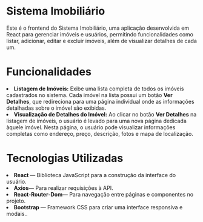 <h1>Sistema Imobiliário</h1>

<p>
Este é o frontend do Sistema Imobiliário, uma aplicação desenvolvida em React para gerenciar imóveis e usuários, permitindo funcionalidades como listar, adicionar, editar e excluir imóveis, além de visualizar detalhes de cada um.

</p>




<h1>Funcionalidades</h1> <li>
<strong>Listagem de Imóveis:</strong> Exibe uma lista completa de todos os imóveis cadastrados no sistema. Cada imóvel na lista possui um botão 
<strong>Ver Detalhes</strong>, que redireciona para uma página individual onde as informações detalhadas sobre o imóvel são exibidas.</li>
<li><strong>Visualização de Detalhes do Imóvel:</strong> Ao clicar no botão
<strong>Ver Detalhes</strong> na listagem de imóveis, o usuário é levado para uma nova página dedicada àquele imóvel. Nesta página, o usuário pode visualizar informações completas como endereço, preço, descrição, fotos e mapa de localização.</li>


<h1>Tecnologias Utilizadas</h1>
<li><strong>React </strong>— Biblioteca JavaScript para a construção da interface do usuário.</li>
<li><strong>Axios</strong>— Para realizar requisições à API.</li>
<li><strong>React-Router-Dom</strong>— Para navegação entre páginas e componentes no projeto.</li>
<li><strong>Bootstrap </strong> — Framework CSS para criar uma interface responsiva e modais..</li>

<br>
<br>
